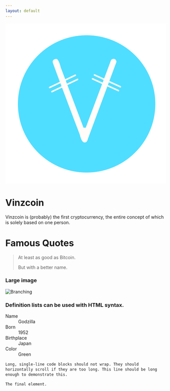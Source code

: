 ```yaml
---
layout: default
---
```

![Vinzcoin](VZC.png)

# Vinzcoin

Vinzcoin is (probably) the first cryptocurrency, the entire concept of which is solely based on one person. 

# Famous Quotes

> At least as good as Bitcoin. 
>
> But with a better name.



### Large image

![Branching](https://guides.github.com/activities/hello-world/branching.png)


### Definition lists can be used with HTML syntax.

<dl>
<dt>Name</dt>
<dd>Godzilla</dd>
<dt>Born</dt>
<dd>1952</dd>
<dt>Birthplace</dt>
<dd>Japan</dd>
<dt>Color</dt>
<dd>Green</dd>
</dl>

```
Long, single-line code blocks should not wrap. They should horizontally scroll if they are too long. This line should be long enough to demonstrate this.
```

```
The final element.
```
